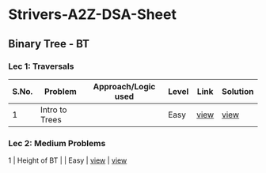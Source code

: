 # Strivers-A2Z-DSA-Sheet



## Binary Tree - BT
### Lec 1: Traversals 
S.No. | Problem | Approach/Logic used | Level | Link | Solution |
------|---------|---------------------|-------|------|----------|
1 | Intro to Trees  |  | Easy | [view](link) | [view](https://github.com/rishav197/Strivers-A2Z-DSA-Sheet/blob/main/BinaryTree/intro-to-trees.cpp) 

### Lec 2: Medium Problems 
1 | Height of BT |  | Easy | [view](link) | [view](https://github.com/rishav197/Strivers-A2Z-DSA-Sheet/blob/main/BinaryTree/height-of-BT.cpp) 